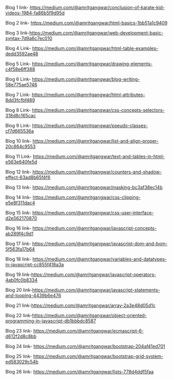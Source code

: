 Blog 1 link- https://medium.com/@amritgangwar/conclusion-of-karate-kid-videos-1984-fa86b5f9d95d

Blog 2 link- https://medium.com/@amritgangwar/html-basics-1bb51a1c9409

Blog 3 link-https://medium.com/@amritgangwar/web-development-basic-syntax-7d9a6c7ec010

Blog 4 Link- https://medium.com/@amritgangwar/html-table-examples-dedd3592ae48

Blog 5 Link- https://medium.com/@amritgangwar/drawing-elements-c4f58e6ff388

Blog 6 Link- https://medium.com/@amritgangwar/blog-writing-58e775ae5746

Blog 7 Link- https://medium.com/@amritgangwar/html-attributes-8dd3fcfbf489

Blog 8 Link- https://medium.com/@amritgangwar/css-concepts-selectors-318d8c165cac

Blog 9 Link- https://medium.com/@amritgangwar/pseudo-classes-cf7d665536a

Blog 10 link- https://medium.com/@amritgangwar/list-and-align-proper-20c864c9553

Blog 11 Link- https://medium.com/@amritgangwar/text-and-tables-in-html-e563e640fe5d

Blog 12 link- https://medium.com/@amritgangwar/counters-and-shadow-effect-63ad8b65f4f6

Blog 13 link- https://medium.com/@amritgangwar/masking-bc3af38ec14b

Blog 14 link- https://medium.com/@amritgangwar/css-clipping-e5e8f311dac4

Blog 15 link- https://medium.com/@amritgangwar/css-user-interface-d2e562170870

Blog 16 link- https://medium.com/@amritgangwar/javascript-concepts-ab289f4c9d1

Blog 17 link- https://medium.com/@amritgangwar/javascript-dom-and-bom-5f563fa17b64

Blog 18 link- https://medium.com/@amritgangwar/variables-and-datatypes-in-javascript-cc855f418a3a

Blog 19 link-https://medium.com/@amritgangwar/javascript-operators-4ab0fc0b8334

Blog 20 link-https://medium.com/@amritgangwar/javascript-statements-and-looping-4439b6e476

Blog 21 link-https://medium.com/@amritgangwar/array-2a3e48d05d1c

Blog 22 link-https://medium.com/@amritgangwar/object-oriented-programming-in-javascript-db1bbbdc8587

Blog 23 link- https://medium.com/@amritgangwar/ecmascript-6-d612f2d8c8bb

Blog 24 link- https://medium.com/@amritgangwar/bootstrap-204af41ed701

Blog 25 link- https://medium.com/@amritgangwar/bootstrap-grid-system-ed583029c54b

Blog 26 link- https://medium.com/@amritgangwar/lists-778d4ddf5faa
